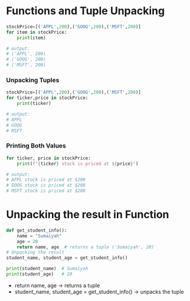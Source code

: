 # Functions and Tuple Unpacking
```python
stockPrice=[('APPL',200),('GOOG',200),('MSFT',200)]
for item in stockPrice:
    print(item)

# output:
# ('APPL', 200)
# ('GOOG', 200)
# ('MSFT', 200)
```

### Unpacking Tuples
```python
stockPrice=[('APPL',200),('GOOG',200),('MSFT',200)]
for ticker,price in stockPrice:
    print(ticker)

# output:
# APPL
# GOOG
# MSFT
```

### Printing Both Values
```python
for ticker, price in stockPrice:
    print(f"{ticker} stock is priced at ${price}")

# output:
# APPL stock is priced at $200
# GOOG stock is priced at $200
# MSFT stock is priced at $200
```

# Unpacking the result in Function
```python
def get_student_info():
    name = "Sumaiyah"
    age = 20
    return name, age  # returns a tuple ('Sumaiyah', 20)
# Unpacking the result
student_name, student_age = get_student_info()

print(student_name)  # Sumaiyah
print(student_age)   # 20
```
- return name, age → returns a tuple
- student_name, student_age = get_student_info() → unpacks the tuple